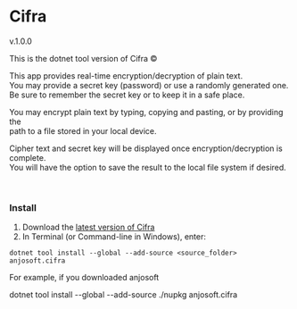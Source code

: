 # Cifra

v.1.0.0

This is the dotnet tool version of Cifra &#169;


This app provides real-time encryption/decryption of plain text.<br />
You may provide a secret key (password) or use a randomly generated one.<br />
Be sure to remember the secret key or to keep it in a safe place.<br />



You may encrypt plain text by typing, copying and pasting, or by providing the<br />
path to a file stored in your local device.



Cipher text and secret key will be displayed once encryption/decryption is complete.<br />
You will have the option to save the result to the local file system if desired.

<br />

### Install

1. Download the [latest version of Cifra](https://github.com/rick-gwu/anjosoft.cifra-dotnet-tool/releases/latest)
2. In Terminal (or Command-line in Windows), enter:

``dotnet tool install --global --add-source <source_folder> anjosoft.cifra``

For example, if you downloaded anjosoft


dotnet tool install --global --add-source ./nupkg anjosoft.cifra



